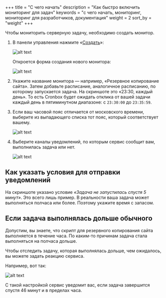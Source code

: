 +++
title = "С чего начать"
description = "Как быстро включить мониторинг для задач"
keywords = "с чего начать, мониторинг, мониторинг для разработчиков, документация"
weight = 2
sort_by = "weight"
+++


Чтобы мониторить серверную задачу, необходимо создать монитор.

1. В панели управления нажмите «[Создать](https://cp.cronbox.ru/monitor/add)»:  

    ![alt text](/images/getting-started/step-1.png "Добавляем новый монитор")

    Откроется форма создания нового монитора:

    ![alt text](/images/getting-started/step-2.png "Форма нового монитора")

2. Укажите название монитора — например, «Резервное копирование сайта». Затем добавьте расписание,
аналогичное расписанию, по которому запускается задача. На скриншоте это «23:30, каждый день».
То есть Cronbox будет ожидать отклика от вашей задачи каждый день в пятиминутном диапазоне: с `23:30:00` до `23:35:59`.

3. Если ваш часовой пояс отличается от московского времени, выберите из выпадающего списка 
тот пояс, который соответствует вашему.

    ![alt text](/images/getting-started/timezones.png "Часовые пояса")

4. Выберите каналы уведомлений, по которым сервис сообщит вам, выполнилась задача или нет.

    ![alt text](/images/getting-started/notification-channels.png "Каналы уведомлений")

## Как указать условия для отправки уведомлений

На скриншоте указано условие *«Задача не запустилась спустя 5 минут»*. Это всего лишь пример.
В реальности ваша задача может выполняться полчаса или более. Поэтому укажите время с запасом.

## Если задача выполнялась дольше обычного

Допустим, вы знаете, что скрипт для резервного копирования сайта выполняется в течение часа.
По каким-то причинам задача стала выполняться на полчаса дольше.

Чтобы отследить задачу, которая выполнялась дольше, чем ожидалось, вы можете задать реакцию сервиса.

Например, вот так:

![alt text](/images/getting-started/too-long-execution.png "Задача должна выполняться не более одного часа")

С такой настройкой сервис уведомит вас, если задача завершится спустя 46 минут и в пределах часа.
